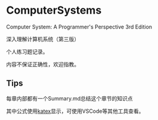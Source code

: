 # ComputerSystems #

Computer System: A Programmer's Perspective 3rd Edition

深入理解计算机系统（第三版）

个人练习题记录。

内容不保证正确性，欢迎指教。

## Tips ##

每章内部都有一个Summary.md总结这个章节的知识点

其中公式使用[katex](https://khan.github.io/KaTeX/)显示，可使用VSCode等其他工具查看。
